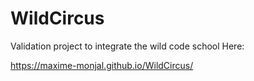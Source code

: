 # WildCircus
Validation project to integrate the wild code school
Here: 

https://maxime-monjal.github.io/WildCircus/
